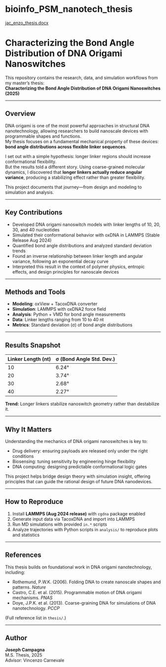 # bioinfo_PSM_nanotech_thesis
[jac_enzo_thesis.docx](https://github.com/user-attachments/files/22586307/jac_enzo_thesis.docx)

# Characterizing the Bond Angle Distribution of DNA Origami Nanoswitches

This repository contains the research, data, and simulation workflows from my master’s thesis:  
**Characterizing the Bond Angle Distribution of DNA Origami Nanoswitches (2025)**

---

## Overview

DNA origami is one of the most powerful approaches in structural DNA nanotechnology, allowing researchers to build nanoscale devices with programmable shapes and functions.  
My thesis focuses on a fundamental mechanical property of these devices: **bond angle distributions across flexible linker sequences**.

I set out with a simple hypothesis: longer linker regions should increase conformational flexibility.  
But the results told a different story. Using coarse-grained molecular dynamics, I discovered that **longer linkers actually reduce angular variance**, producing a stabilizing effect rather than greater flexibility.

This project documents that journey—from design and modeling to simulation and analysis.

---

## Key Contributions

- Developed DNA origami nanoswitch models with linker lengths of 10, 20, 30, and 40 nucleotides  
- Simulated their conformational behavior with oxDNA in LAMMPS (Stable Release Aug 2024)  
- Quantified bond angle distributions and analyzed standard deviation trends  
- Found an inverse relationship between linker length and angular variance, following an exponential decay curve  
- Interpreted this result in the context of polymer physics, entropic effects, and design principles for nanoscale devices  

---

## Methods and Tools

- **Modeling**: oxView + TacoxDNA converter  
- **Simulation**: LAMMPS with oxDNA2 force field  
- **Analysis**: Python + VMD for bond angle measurements  
- **Data**: Linker lengths ranging from 10 to 40 nt  
- **Metrics**: Standard deviation (σ) of bond angle distributions  

---

## Results Snapshot

| Linker Length (nt) | σ (Bond Angle Std. Dev.) |
|--------------------|---------------------------|
| 10                 | 6.24°                     |
| 20                 | 3.74°                     |
| 30                 | 2.68°                     |
| 40                 | 2.27°                     |

**Trend:** Longer linkers stabilize nanoswitch geometry rather than destabilize it.

---

## Why It Matters

Understanding the mechanics of DNA origami nanoswitches is key to:  
- Drug delivery: ensuring payloads are released only under the right conditions  
- Biosensing: tuning sensitivity by engineering hinge flexibility  
- DNA computing: designing predictable conformational logic gates  

This project helps bridge design theory with simulation insight, offering principles that can guide the rational design of future DNA nanodevices.


---

## How to Reproduce

1. Install **LAMMPS (Aug 2024 release)** with `cgdna` package enabled  
2. Generate input data via TacoxDNA and import into LAMMPS  
3. Run MD simulations with provided `in.*` scripts  
4. Analyze trajectories with Python scripts in `analysis/` to reproduce plots and statistics  

---

## References

This thesis builds on foundational work in DNA origami nanotechnology, including:  
- Rothemund, P.W.K. (2006). Folding DNA to create nanoscale shapes and patterns. *Nature*  
- Castro, C.E. et al. (2015). Programmable motion of DNA origami mechanisms. *PNAS*  
- Doye, J.P.K. et al. (2013). Coarse-graining DNA for simulations of DNA nanotechnology. *PCCP*  

(Full reference list in `thesis/`.)

---

## Author

**Joseph Campagna**  
M.S. Thesis, 2025  
Advisor: Vincenzo Carnevale





